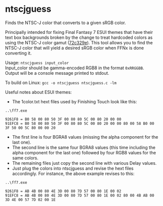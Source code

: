 # ntscjguess
Finds the NTSC-J color that converts to a given sRGB color.

Principally intended for fixing Final Fantasy 7 ESUI themes that have their text box backgrounds broken by the change to treat hardcoded colors as using the NTSC-J color gamut ([72c329e](https://github.com/ChthonVII/FFNx/commit/72c329ebf727830633ddeac6abb5d41c1aff2c83)).
This tool allows you to find the NTSC-J color that will yield a desired sRGB color when FFNx is done converting it.

Usage:
`ntscjguess input_color`  
Input_color should be gamma-encoded RGB8 in the format `0xRRGGBB`.  
Output will be a console message printed to stdout.

To build on Linux:
`gcc -o ntscjguess ntscjguess.c -lm`

Useful notes about ESUI themes:
- The 1color.txt hext files used by Finishing Touch look like this:
```
..\ff7.exe

9261F8 = B0 58 00 80 50 3F 00 80 80 5C 00 80 20 00 00
91EFC8 = B0 58 00 80 50 3F 00 80 80 5C 00 80 20 00 00 80 00 58 B0 00 3F 50 00 5C 80 00 00 20
```
- The first line is four BGRA8 values (missing the alpha component for the last one).
- The second line is the same four BGRA8 values (this time including the alpha component for the last one) followed by four RGB8 values for the same colors.
- The remaining files just copy the second line with various Delay values.
- Just plug the colors into ntscjguess and revise the hext files accordingly. For instance, the above example revises to this:
```
..\ff7.exe

9261F8 = AB 4B 00 80 4E 3D 00 80 7D 57 00 80 1E 00 02
91EFC8 = AB 4B 00 80 4E 3D 00 80 7D 57 00 80 1E 00 02 80 00 4B AB 00 3D 4E 00 57 7D 02 00 1E
```
